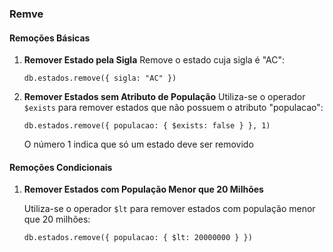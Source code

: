 ### Remve

#### Remoções Básicas

1. **Remover Estado pela Sigla**
   Remove o estado cuja sigla é "AC":
   ```
   db.estados.remove({ sigla: "AC" })
   ```


2. **Remover Estados sem Atributo de População**
   Utiliza-se o operador `$exists` para remover estados que não possuem o atributo "populacao":
   ```
   db.estados.remove({ populacao: { $exists: false } }, 1)
   ```
   O número 1 indica que só um estado deve ser removido

#### Remoções Condicionais

1. **Remover Estados com População Menor que 20 Milhões**

   Utiliza-se o operador `$lt` para remover estados com população menor que 20 milhões:
   ```
   db.estados.remove({ populacao: { $lt: 20000000 } })
   ```
